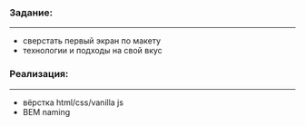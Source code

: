 ### Задание:
-----
* cверстать первый экран по макету
* технологии и подходы на свой вкус

### Реализация:
-----
* вёрстка html/css/vanilla js
* BEM naming
